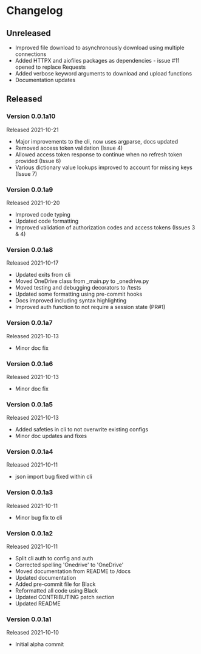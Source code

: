 # Changelog

## Unreleased


* Improved file download to asynchronously download using multiple connections
* Added HTTPX and aiofiles packages as dependencies - issue #11 opened to replace Requests
* Added verbose keyword arguments to download and upload functions
* Documentation updates

## Released

### Version 0.0.1a10

Released 2021-10-21

* Major improvements to the cli, now uses argparse, docs updated
* Removed access token validation (Issue 4)
* Allowed access token response to continue when no refresh token provided (Issue 6)
* Various dictionary value lookups improved to account for missing keys (Issue 7)

### Version 0.0.1a9

Released 2021-10-20

* Improved code typing
* Updated code formatting
* Improved validation of authorization codes and access tokens (Issues 3 & 4)

### Version 0.0.1a8

Released 2021-10-17

* Updated exits from cli
* Moved OneDrive class from _main.py to _onedrive.py
* Moved testing and debugging decorators to /tests
* Updated some formatting using pre-commit hooks
* Docs improved including syntax highlighting
* Improved auth function to not require a session state (PR#1)

### Version 0.0.1a7

Released 2021-10-13

* Minor doc fix

### Version 0.0.1a6

Released 2021-10-13

* Minor doc fix

### Version 0.0.1a5

Released 2021-10-13

* Added safeties in cli to not overwrite existing configs
* Minor doc updates and fixes

### Version 0.0.1a4

Released 2021-10-11

* json import bug fixed within cli

### Version 0.0.1a3

Released 2021-10-11

* Minor bug fix to cli

### Version 0.0.1a2

Released 2021-10-11

* Split cli auth to config and auth
* Corrected spelling 'Onedrive' to 'OneDrive'
* Moved documentation from README to /docs
* Updated documentation
* Added pre-commit file for Black
* Reformatted all code using Black
* Updated CONTRIBUTING patch section
* Updated README

### Version 0.0.1a1

Released 2021-10-10

* Initial alpha commit
